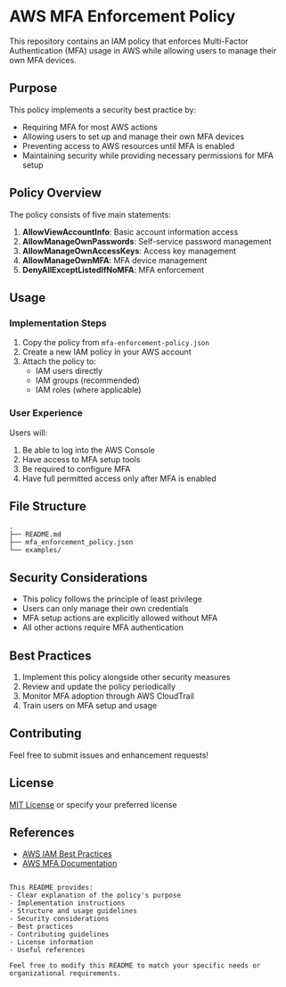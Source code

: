 # AWS MFA Enforcement Policy

This repository contains an IAM policy that enforces Multi-Factor Authentication (MFA) usage in AWS while allowing users to manage their own MFA devices.

## Purpose

This policy implements a security best practice by:
- Requiring MFA for most AWS actions
- Allowing users to set up and manage their own MFA devices
- Preventing access to AWS resources until MFA is enabled
- Maintaining security while providing necessary permissions for MFA setup

## Policy Overview

The policy consists of five main statements:

1. **AllowViewAccountInfo**: Basic account information access
2. **AllowManageOwnPasswords**: Self-service password management
3. **AllowManageOwnAccessKeys**: Access key management
4. **AllowManageOwnMFA**: MFA device management
5. **DenyAllExceptListedIfNoMFA**: MFA enforcement

## Usage

### Implementation Steps

1. Copy the policy from `mfa-enforcement-policy.json`
2. Create a new IAM policy in your AWS account
3. Attach the policy to:
   - IAM users directly
   - IAM groups (recommended)
   - IAM roles (where applicable)

### User Experience

Users will:
1. Be able to log into the AWS Console
2. Have access to MFA setup tools
3. Be required to configure MFA
4. Have full permitted access only after MFA is enabled

## File Structure

```
.
├── README.md
├── mfa_enforcement_policy.json
└── examples/
```

## Security Considerations

- This policy follows the principle of least privilege
- Users can only manage their own credentials
- MFA setup actions are explicitly allowed without MFA
- All other actions require MFA authentication

## Best Practices

1. Implement this policy alongside other security measures
2. Review and update the policy periodically
3. Monitor MFA adoption through AWS CloudTrail
4. Train users on MFA setup and usage

## Contributing

Feel free to submit issues and enhancement requests!

## License

[MIT License](LICENSE) or specify your preferred license

## References

- [AWS IAM Best Practices](https://docs.aws.amazon.com/IAM/latest/UserGuide/best-practices.html)
- [AWS MFA Documentation](https://docs.aws.amazon.com/IAM/latest/UserGuide/id_credentials_mfa.html)
```

This README provides:
- Clear explanation of the policy's purpose
- Implementation instructions
- Structure and usage guidelines
- Security considerations
- Best practices
- Contributing guidelines
- License information
- Useful references

Feel free to modify this README to match your specific needs or organizational requirements.
